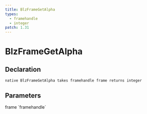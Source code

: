 ```yaml
---
title: BlzFrameGetAlpha
types:
  - framehandle
  - integer
patch: 1.31
---
```


# BlzFrameGetAlpha

## Declaration

```
native BlzFrameGetAlpha takes framehandle frame returns integer
```

## Parameters
<dl>
  <dt>frame `framehandle`</dt>
  <dd></dd>
</dl>